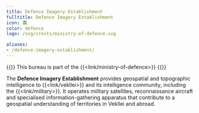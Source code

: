 ```yaml
---
title: Defence Imagery Establishment
fulltitle: Defence Imagery Establishment
icon: 🏛️
color: defence
logo: /svg/crests/ministry-of-defence.svg

aliases:
- /defence-imagery-establishment/
---
```

{{<note series>}}
 This bureau is part of the {{<link/ministry-of-defence>}}
{{</note>}}

The <span class="fi fi-min-defence fis"></span> **Defence Imagery Establishment** provides geospatial and topographic intelligence to {{<link/vekllei>}} and its intelligence community, including the {{<link/military>}}. It operates military satellites, reconnaissance aircraft and specialised information-gathering apparatus that contribute to a geospatial understanding of territories in Vekllei and abroad.